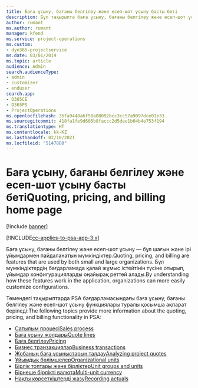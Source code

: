 ```yaml
---
title: Баға ұсыну, бағаны белгілеу және есеп-шот ұсыну басты беті
description: Бұл тақырыпта баға ұсыну, бағаны белгілеу және есеп-шот ұсыну туралы ақпарат беріледі.
author: rumant
ms.author: rumant
manager: kfend
ms.service: project-operations
ms.custom:
- dyn365-projectservice
ms.date: 03/01/2019
ms.topic: article
audience: Admin
search.audienceType:
- admin
- customizer
- enduser
search.app:
- D365CE
- D365PS
- ProjectOperations
ms.openlocfilehash: 35fa9440a6f58a08092bcc3cc57a9097dce01e33
ms.sourcegitcommit: 418fa1fe9d605b8faccc2d5dee1b04b4e753f194
ms.translationtype: HT
ms.contentlocale: kk-KZ
ms.lasthandoff: 02/10/2021
ms.locfileid: "5147880"
---
```

# <a name="quoting-pricing-and-billing-home-page"></a><span data-ttu-id="19841-103">Баға ұсыну, бағаны белгілеу және есеп-шот ұсыну басты беті</span><span class="sxs-lookup"><span data-stu-id="19841-103">Quoting, pricing, and billing home page</span></span>

[!include [banner](../includes/psa-now-project-operations.md)]

[!INCLUDE[cc-applies-to-psa-app-3.x](../includes/cc-applies-to-psa-app-3x.md)]

<span data-ttu-id="19841-104">Баға ұсыну, бағаны белгілеу және есеп-шот ұсыну — бұл шағын және ірі ұйымдармен пайдаланатын мүмкіндіктер.</span><span class="sxs-lookup"><span data-stu-id="19841-104">Quoting, pricing, and billing are features that are used by both small and large organizations.</span></span> <span data-ttu-id="19841-105">Бұл мүмкіндіктердің бағдарламада қалай жұмыс істейтінін түсіне отырып, ұйымдар конфигурацияларды оңайырақ реттей алады.</span><span class="sxs-lookup"><span data-stu-id="19841-105">By understanding how these features work in the application, organizations can more easily customize configurations.</span></span>

<span data-ttu-id="19841-106">Төмендегі тақырыптарда PSA бағдарламасындағы баға ұсыну, бағаны белгілеу және есеп-шот ұсыну функциялары туралы қосымша ақпарат беріледі:</span><span class="sxs-lookup"><span data-stu-id="19841-106">The following topics provide more information about the quoting, pricing, and billing functionality in PSA:</span></span>

- [<span data-ttu-id="19841-107">Сатылым процесі</span><span class="sxs-lookup"><span data-stu-id="19841-107">Sales process</span></span>](basic-sales-process.md)
- [<span data-ttu-id="19841-108">Баға ұсыну жолдары</span><span class="sxs-lookup"><span data-stu-id="19841-108">Quote lines</span></span>](basic-quote-lines.md)
- [<span data-ttu-id="19841-109">Баға белгілеу</span><span class="sxs-lookup"><span data-stu-id="19841-109">Pricing</span></span>](basic-pricing.md)
- [<span data-ttu-id="19841-110">Бизнес транзакциялар</span><span class="sxs-lookup"><span data-stu-id="19841-110">Business transactions</span></span>](basic-business-transactions.md)
- [<span data-ttu-id="19841-111">Жобаның баға ұсыныстарын талдау</span><span class="sxs-lookup"><span data-stu-id="19841-111">Analyzing project quotes</span></span>](basic-analyzing-quotes.md)
- [<span data-ttu-id="19841-112">Ұйымдық бөлімшелер</span><span class="sxs-lookup"><span data-stu-id="19841-112">Organizational units</span></span>](advanced-organizational.md)
- [<span data-ttu-id="19841-113">Бірлік топтары және бірліктер</span><span class="sxs-lookup"><span data-stu-id="19841-113">Unit groups and units</span></span>](advanced-units.md)
- [<span data-ttu-id="19841-114">Бірнеше бірлікті валюта</span><span class="sxs-lookup"><span data-stu-id="19841-114">Multi-unit currency</span></span>](advanced-currency.md)
- [<span data-ttu-id="19841-115">Нақты көрсеткіштерді жазу</span><span class="sxs-lookup"><span data-stu-id="19841-115">Recording actuals</span></span>](advanced-actuals.md)
